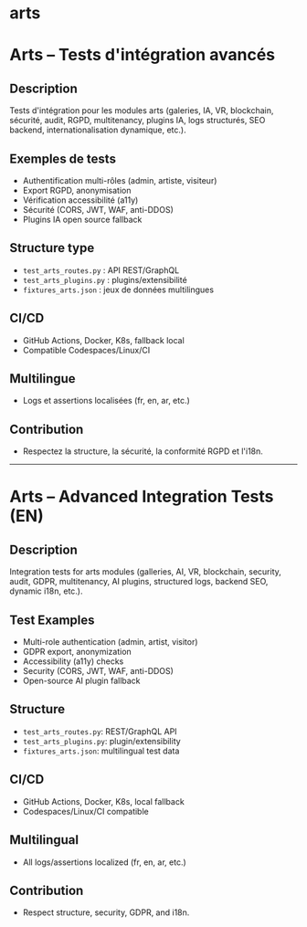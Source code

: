 # arts

# Arts – Tests d'intégration avancés

## Description
Tests d'intégration pour les modules arts (galeries, IA, VR, blockchain, sécurité, audit, RGPD, multitenancy, plugins IA, logs structurés, SEO backend, internationalisation dynamique, etc.).

## Exemples de tests
- Authentification multi-rôles (admin, artiste, visiteur)
- Export RGPD, anonymisation
- Vérification accessibilité (a11y)
- Sécurité (CORS, JWT, WAF, anti-DDOS)
- Plugins IA open source fallback

## Structure type
- `test_arts_routes.py` : API REST/GraphQL
- `test_arts_plugins.py` : plugins/extensibilité
- `fixtures_arts.json` : jeux de données multilingues

## CI/CD
- GitHub Actions, Docker, K8s, fallback local
- Compatible Codespaces/Linux/CI

## Multilingue
- Logs et assertions localisées (fr, en, ar, etc.)

## Contribution
- Respectez la structure, la sécurité, la conformité RGPD et l'i18n.

---

# Arts – Advanced Integration Tests (EN)

## Description
Integration tests for arts modules (galleries, AI, VR, blockchain, security, audit, GDPR, multitenancy, AI plugins, structured logs, backend SEO, dynamic i18n, etc.).

## Test Examples
- Multi-role authentication (admin, artist, visitor)
- GDPR export, anonymization
- Accessibility (a11y) checks
- Security (CORS, JWT, WAF, anti-DDOS)
- Open-source AI plugin fallback

## Structure
- `test_arts_routes.py`: REST/GraphQL API
- `test_arts_plugins.py`: plugin/extensibility
- `fixtures_arts.json`: multilingual test data

## CI/CD
- GitHub Actions, Docker, K8s, local fallback
- Codespaces/Linux/CI compatible

## Multilingual
- All logs/assertions localized (fr, en, ar, etc.)

## Contribution
- Respect structure, security, GDPR, and i18n.
